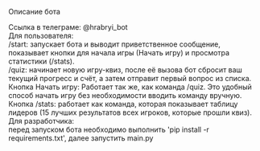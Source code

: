 Описание бота

Ссылка в телеграме: @hrabryi_bot  
Для пользователя:  
    /start: запускает бота и выводит приветственное сообщение, показывает кнопки для начала игры (Начать игру) и просмотра статистики (/stats).  
    /quiz: начинает новую игру-квиз, после её вызова бот сбросит ваш текущий прогресс и счёт, а затем отправит первый вопрос из списка.  
    Кнопка Начать игру: Работает так же, как команда /quiz. Это удобный способ начать игру без необходимости вводить команду вручную.  
    Кнопка /stats: работает как команда, которая показывает таблицу лидеров (15 лучших результатов всех игроков, которые прошли квиз).  
Для разработчика:  
    перед запуском бота необходимо выполнить 'pip install -r requirements.txt', далее запустить main.py
